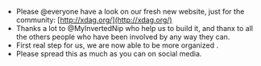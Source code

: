 - Please @everyone have a look on our fresh new website, just for the community: [http://xdag.org/](http://xdag.org/)
- Thanks a lot to @MyInvertedNip who help us to build it, and thanx to all the others people who have been involved by any way they can.
- First real step for us, we are now able to be more organized .
- Please spread this as much as you can on social media.